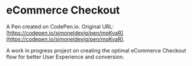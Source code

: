 # eCommerce Checkout

A Pen created on CodePen.io. Original URL: [https://codepen.io/simoneldevig/pen/mqKvaR](https://codepen.io/simoneldevig/pen/mqKvaR).

A work in progress project on creating the optimal eCommerce Checkout flow for better User Experience and conversion.
